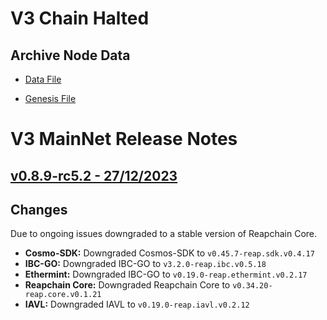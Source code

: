 # V3 Chain Halted 

## Archive Node Data

- [Data File](https://s3.ap-northeast-2.amazonaws.com/public.access.snapshots/v3.mainnet.backup/1912808_archive_node.tar.gz)

- [Genesis File](https://s3.ap-northeast-2.amazonaws.com/public.access.snapshots/v3.mainnet.backup/MainNetGenesis.Jan.22.1912808.json)


# V3 MainNet Release Notes 

## [v0.8.9-rc5.2 - 27/12/2023](https://github.com/reapchain/reapchain/releases/tag/v0.8.9-rc5.2)

## Changes
Due to ongoing issues downgraded to a stable version of Reapchain Core.

- **Cosmo-SDK:** Downgraded Cosmos-SDK to `v0.45.7-reap.sdk.v0.4.17`  
- **IBC-GO:** Downgraded IBC-GO to `v3.2.0-reap.ibc.v0.5.18`  
- **Ethermint:** Downgraded IBC-GO to `v0.19.0-reap.ethermint.v0.2.17`  
- **Reapchain Core:** Downgraded Reapchain Core to `v0.34.20-reap.core.v0.1.21`  
- **IAVL:** Downgraded IAVL to `v0.19.0-reap.iavl.v0.2.12`  
